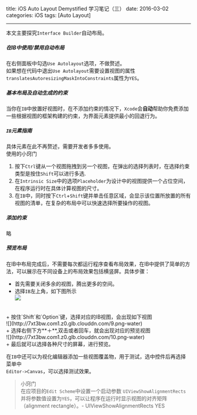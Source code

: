 title: iOS Auto Layout Demystified 学习笔记（三）
date: 2016-03-02 
categories: iOS
tags: [Auto Layout]

---

本文主要探究`Interface Builder`自动布局。<br/>

##### 在IB中使用/禁用自动布局

在右侧面板中勾选`Use Autolayout`选项，不做赘述。<br/>如果想在代码中退出`Use Autolayout`需要设置视图的属性`translatesAutoresizingMaskIntoConstraints`属性为`YES`。

##### 基本布局及自动生成的约束

当你在`IB`中放置好视图时，在不添加约束的情况下，`Xcode`会**自动**帮助你免费添加一些根据视图的框架构建的约束，为界面元素提供最小的回退行为。

##### `IB`元素指南

具体元素在此不再赘述，需要开发者多多使用。<br/>
使用的小窍门

1. 按下`Ctrl`键从一个视图拖拽到另一个视图，在弹出的选择列表时，在选择约束类型是按住`Shift`可以进行多选.
2. 在`Intrinsic Size`中的选项`Placeholder`为设计中的视图提供一个占位空间，在程序运行时在具体计算视图的尺寸。
3. 在`IB`中，同时按下`Ctrl`+`Shift`键并单击任意区域，会显示该位置所放置的所有视图的清单，在复杂的布局中可以快速选择所要操作的视图。

##### 添加约束

略

##### 预览布局

在IB中布局完成后，不需要每次都运行程序查看布局效果，在IB中提供了简单的方法，可以展示在不同设备上的布局效果包括横竖屏。具体步骤：

+ 首先需要关闭多余的视图，腾出更多的空间。
+ 选择`IB`左上角，如下图所示<br/>
![](http://7xt3bw.com1.z0.glb.clouddn.com/8.png-water)
<br/>
+ 按住`Shift`和`Option`键，选择对应的IB视图，会出现如下视图<br/>
![](http://7xt3bw.com1.z0.glb.clouddn.com/9.png-water)
<br/>
+ 选择右侧下方**＋**,双击或者回车，就会出现对应的预览视图<br/>
![](http://7xt3bw.com1.z0.glb.clouddn.com/10.png-water)
<br/>
+ 最后就可以选择各种尺寸的屏幕，进行预览。

在`IB`中还可以为视化编辑器添加一些视图覆盖物，用于测试，选中控件后再选择菜单中<br/>`Editor->Canvas`，可以选择测试效果。

> 小窍门<br/>在应项目的`Edit Scheme`中设置一个启动参数 `UIViewShowAlignmentRects` 并将参数值设置为`YES`，可以让程序在运行时显示视图的对齐矩阵（alignment rectangle）。-
	UIViewShowAlignmentRects YES
